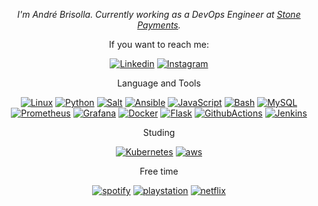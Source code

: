 <p style='text-align:center'><i>I'm André Brisolla. Currently working as a DevOps Engineer at <a href="https://stone.com.br/">Stone Payments</a>.</i></p>

<center>

If you want to reach me:

[![Linkedin](https://img.shields.io/badge/linkedin-black?style=for-the-badge&logo=linkedin)](https://www.linkedin.com/in/brisolla/)
[![Instagram](https://img.shields.io/badge/instagram-black?style=for-the-badge&logo=instagram)](https://www.instagram.com/andrebrisolla/)

Language and Tools

[![Linux](https://img.shields.io/badge/linux-black?style=for-the-badge&logo=Linux)](https://github.com/ambrisolla)
[![Python](https://img.shields.io/badge/python-black?style=for-the-badge&logo=python)](https://github.com/ambrisolla)
[![Salt](https://img.shields.io/badge/salt-black?style=for-the-badge&logo=saltproject)](https://github.com/ambrisolla)
[![Ansible](https://img.shields.io/badge/ansible-black?style=for-the-badge&logo=ansible)](https://github.com/ambrisolla)
[![JavaScript](https://img.shields.io/badge/javascript-black?style=for-the-badge&logo=javascript)](https://github.com/ambrisolla)
[![Bash](https://img.shields.io/badge/bash-black?style=for-the-badge&logo=gnu-bash&logoColor=white)](https://github.com/ambrisolla)
[![MySQL](https://img.shields.io/badge/mysql-black?style=for-the-badge&logo=mysql)](https://github.com/ambrisolla)
[![Prometheus](https://img.shields.io/badge/prometheus-black?style=for-the-badge&logo=Prometheus)](https://github.com/ambrisolla)
[![Grafana](https://img.shields.io/badge/grafana-black?style=for-the-badge&logo=Grafana)](https://github.com/ambrisolla)
[![Docker](https://img.shields.io/badge/docker-black?style=for-the-badge&logo=Docker)](https://github.com/ambrisolla)
[![Flask](https://img.shields.io/badge/flask-black?style=for-the-badge&logo=Flask)](https://github.com/ambrisolla)
[![GithubActions](https://img.shields.io/badge/github&nbsp;actions-black?style=for-the-badge&logo=githubactions)](https://github.com/)
[![Jenkins](https://img.shields.io/badge/jenkins-black?style=for-the-badge&logo=jenkins)](https://github.com/ambrisolla)

Studing

[![Kubernetes](https://img.shields.io/badge/Kubernetes-black?style=for-the-badge&logo=Kubernetes)](https://github.com/ambrisolla)
[![aws](https://img.shields.io/badge/aws-black?style=for-the-badge&logo=amazonaws)](https://github.com/ambrisolla)


Free time

[![spotify](https://img.shields.io/badge/spotify-black?style=for-the-badge&logo=spotify)](https://github.com/ambrisolla)
[![playstation](https://img.shields.io/badge/playstation-black?style=for-the-badge&logo=playstation)](https://github.com/ambrisolla)
[![netflix](https://img.shields.io/badge/netflix-black?style=for-the-badge&logo=netflix)](https://github.com/ambrisolla)

</center>